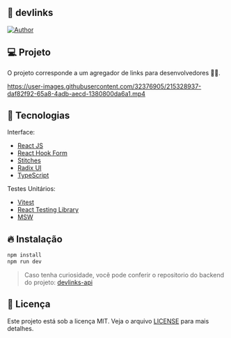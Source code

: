 ## 🔗 devlinks

[![Author](https://img.shields.io/badge/author-ClodoaldoDantas-8257E5)](https://github.com/ClodoaldoDantas)

## 💻 Projeto

O projeto corresponde a um agregador de links para desenvolvedores 👨‍💻.

https://user-images.githubusercontent.com/32376905/215328937-daf82f92-65a8-4adb-aecd-1380800da6a1.mp4

## 🚀 Tecnologias

Interface:
- [React JS](https://pt-br.reactjs.org/)
- [React Hook Form](https://react-hook-form.com/)
- [Stitches](https://stitches.dev/)
- [Radix UI](https://www.radix-ui.com/)
- [TypeScript](https://www.typescriptlang.org/)

Testes Unitários:
- [Vitest](https://vitest.dev/)
- [React Testing Library](https://testing-library.com/docs/react-testing-library/intro/)
- [MSW](https://mswjs.io/)

## 🔥 Instalação

```bash
npm install
npm run dev
```

> Caso tenha curiosidade, você pode conferir o repositorio do backend do projeto: [devlinks-api](https://github.com/ClodoaldoDantas/devlinks-api)

## 📝 Licença

Este projeto está sob a licença MIT. Veja o arquivo [LICENSE](LICENSE) para mais detalhes.
